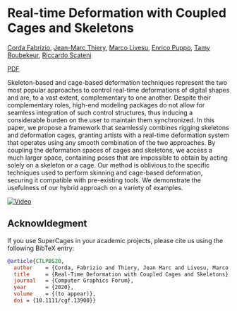 # Real-time Deformation with Coupled Cages and Skeletons
[Corda Fabrizio](http://www.fabriziocorda.com), [Jean-Marc Thiery](https://perso.telecom-paristech.fr/jthiery/), [Marco Livesu](http://pers.ge.imati.cnr.it/livesu/), [Enrico Puppo](https://www.disi.unige.it/person/PuppoE/), [Tamy Boubekeur](https://perso.telecom-paristech.fr/boubek/), [Riccardo Scateni](http://people.unica.it/riccardoscateni/)

[PDF](http://pers.ge.imati.cnr.it/livesu/papers/CTLPBS20/CTLPBS20.pdf) 

Skeleton-based and cage-based deformation techniques represent the two most popular approaches to control real-time deformations of digital shapes and are, to a vast extent, complementary to one another. Despite their complementary roles, high-end modeling packages do not allow for seamless integration of such control structures, thus inducing a considerable burden on the user to maintain them synchronized. In this paper, we propose a framework that seamlessly combines rigging skeletons and deformation cages, granting artists with a real-time deformation system that operates using any smooth combination of the two approaches. By coupling the deformation spaces of cages and skeletons, we access a much larger space, containing poses that are impossible to obtain by acting solely on a skeleton or a cage. Our method is oblivious to the specific techniques used to perform skinning and cage-based deformation, securing it compatible with pre-existing tools. We demonstrate the usefulness of our hybrid approach on a variety of examples. 

[![Video](https://img.youtube.com/vi/-Ehftu4KRCM/0.jpg)](https://www.youtube.com/watch?v=-Ehftu4KRCM)

## Acknowldegment
If you use SuperCages in your academic projects, please cite us using the following 
BibTeX entry:

```bibtex
@article{CTLPBS20,
  author    = {Corda, Fabrizio and Thiery, Jean Marc and Livesu, Marco and Puppo, Enrico and Boubekeur, Tamy and Scateni, Riccardo},
  title     = {Real-Time Deformation with Coupled Cages and Skeletons},
  journal   = {Computer Graphics Forum},
  year      = {2020},
  volume    = {(to appear)},
  doi = {10.1111/cgf.13900}}
  
  ```
